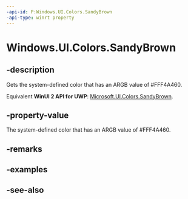 ```yaml
---
-api-id: P:Windows.UI.Colors.SandyBrown
-api-type: winrt property
---
```


<!-- Property syntax
public Windows.UI.Color SandyBrown { get; }
-->

# Windows.UI.Colors.SandyBrown

## -description

Gets the system-defined color that has an ARGB value of #FFF4A460.

Equivalent **WinUI 2 API for UWP**: [Microsoft.UI.Colors.SandyBrown](/windows/winui/api/microsoft.ui.colors.sandybrown).

## -property-value

The system-defined color that has an ARGB value of #FFF4A460.

## -remarks

## -examples

## -see-also
